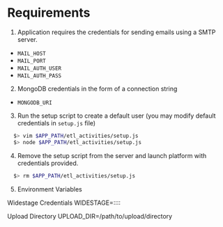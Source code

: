 # Requirements

1.  Application requires the credentials for sending emails using a SMTP server.
  * `MAIL_HOST`
  * `MAIL_PORT`
  * `MAIL_AUTH_USER`
  * `MAIL_AUTH_PASS`
2.  MongoDB credentials in the form of a connection string
  * `MONGODB_URI`
3.  Run the setup script to create a default user (you may modify default credentials in `setup.js` file) 
```sh
  $> vim $APP_PATH/etl_activities/setup.js
  $> node $APP_PATH/etl_activities/setup.js
```
4.  Remove the setup script from the server and launch platform with credentials provided.
```sh
  $> rm $APP_PATH/etl_activities/setup.js
```

5. Environment Variables

Widestage Credentials
WIDESTAGE=<domain>::<username>::<password>

Upload Directory
UPLOAD_DIR=/path/to/upload/directory